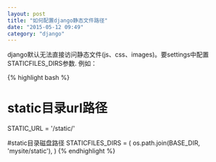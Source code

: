 ```yaml
---
layout: post
title: "如何配置django静态文件路径"
date: "2015-05-12 09:49"
category: "django"
---
```


django默认无法直接访问静态文件(js、css、images)。要settings中配置STATICFILES_DIRS参数. 例如：

{% highlight bash %}
# static目录url路径
STATIC_URL = '/static/'

#static目录磁盘路径
STATICFILES_DIRS = (
    os.path.join(BASE_DIR, 'mysite/static'),
)
{% endhighlight %}



